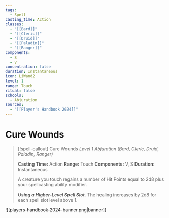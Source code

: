 ```yaml
---
tags:
  - Spell
casting_time: Action
classes:
  - "[[Bard]]"
  - "[[Cleric]]"
  - "[[Druid]]"
  - "[[Paladin]]"
  - "[[Ranger]]"
components:
  - S
  - V
concentration: false
duration: Instantaneous
icon: LiWand2
level: 1
range: Touch
ritual: false
schools:
  - Abjuration
sources:
  - "[[Player's Handbook 2024]]"
---
```


# Cure Wounds

>[!spell-callout] Cure Wounds
>_Level 1 Abjuration (Bard, Cleric, Druid, Paladin, Ranger)_
>
>**Casting Time:** Action
>**Range:** Touch
>**Components:** V, S
>**Duration:** Instantaneous
>
>A creature you touch regains a number of Hit Points equal to 2d8 plus your spellcasting ability modifier.
>
>**_Using a Higher-Level Spell Slot._** The healing increases by 2d8 for each spell slot level above 1.


![[players-handbook-2024-banner.png|banner]]
